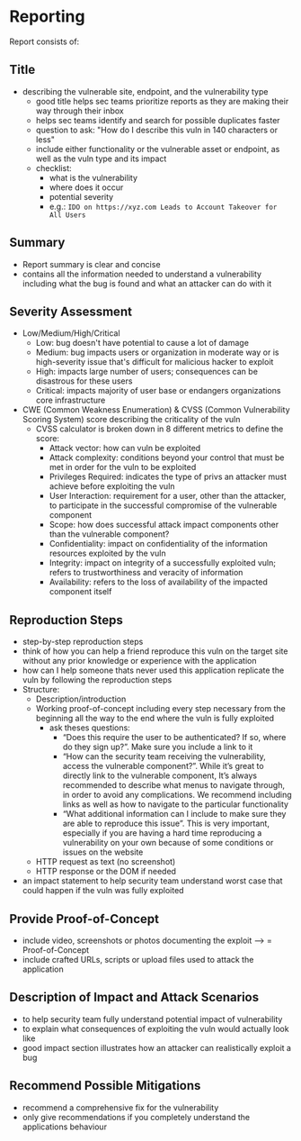 # Reporting

Report consists of:

## Title

- describing the vulnerable site, endpoint, and the vulnerability type
  - good title helps sec teams prioritize reports as they are making their way through their inbox
  - helps sec teams identify and search for possible duplicates faster
  - question to ask: "How do I describe this vuln in 140 characters or less"
  - include either functionality or the vulnerable asset or endpoint, as well as the vuln type and its impact
  - checklist:
    - what is the vulnerability
    - where does it occur
    - potential severity
    - e.g.: `IDO on https://xyz.com Leads to Account Takeover for All Users`

## Summary

- Report summary is clear and concise
- contains all the information needed to understand a vulnerability including what the bug is found and what an attacker can do with it

## Severity Assessment

- Low/Medium/High/Critical
  - Low: bug doesn't have potential to cause a lot of damage
  - Medium: bug impacts users or organization in moderate way or is high-severity issue that's difficult for malicious hacker to exploit
  - High: impacts large number of users; consequences can be disastrous for these users
  - Critical: impacts majority of user base or endangers organizations core infrastructure
- CWE (Common Weakness Enumeration) & CVSS (Common Vulnerability Scoring System) score describing the criticality of the vuln
  - CVSS calculator is broken down in 8 different metrics to define the score:
    - Attack vector: how can vuln be exploited
    - Attack complexity: conditions beyond your control that must be met in order for the vuln to be exploited
    - Privileges Required: indicates the type of privs an attacker must achieve before exploiting the vuln
    - User Interaction: requirement for a user, other than the attacker, to participate in the successful compromise of the vulnerable component
    - Scope: how does successful attack impact components other than the vulnerable component?
    - Confidentiality: impact on confidentiality of the information resources exploited by the vuln
    - Integrity: impact on integrity of a successfully exploited vuln; refers to trustworthiness and veracity of information
    - Availability: refers to the loss of availability of the impacted component itself

## Reproduction Steps

- step-by-step reproduction steps
- think of how you can help a friend reproduce this vuln on the target site without any prior knowledge or experience with the application
- how can I help someone thats never used this application replicate the vuln by following the reproduction steps
- Structure:
  - Description/introduction
  - Working proof-of-concept including every step necessary from the beginning all the way to the end where the vuln is fully exploited
    - ask theses questions:
      - “Does this require the user to be authenticated? If so, where do they sign up?”. Make sure you include a link to it
      - “How can the security team receiving the vulnerability, access the vulnerable component?”. While it’s great to directly link to the vulnerable component, It’s always recommended to describe what menus to navigate through, in order to avoid any complications. We recommend including links as well as how to navigate to the particular functionality
      - “What additional information can I include to make sure they are able to reproduce this issue”. This is very important, especially if you are having a hard time reproducing a vulnerability on your own because of some conditions or issues on the website
  - HTTP request as text (no screenshot)
  - HTTP response or the DOM if needed
- an impact statement to help security team understand worst case that could happen if the vuln was fully exploited

## Provide Proof-of-Concept

- include video, screenshots or photos documenting the exploit --> = Proof-of-Concept
- include crafted URLs, scripts or upload files used to attack the application

## Description of Impact and Attack Scenarios

- to help security team fully understand potential impact of vulnerability
- to explain what consequences of exploiting the vuln would actually look like
- good impact section illustrates how an attacker can realistically exploit a bug

## Recommend Possible Mitigations

- recommend a comprehensive fix for the vulnerability
- only give recommendations if you completely understand the applications behaviour
